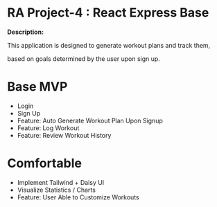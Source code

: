 # RA Project-4 : React Express Base
<b>Description:</b>
  <p>This application is designed to generate workout plans and track them, </p>
  <p>based on goals determined by the user upon sign up. </p>

# Base MVP
<ul>
  <li>Login </li>
  <li>Sign Up </li>
  <li>Feature: Auto Generate Workout Plan Upon Signup </li>
  <li>Feature: Log Workout </li>
  <li>Feature: Review Workout History </li>
</ul>

# Comfortable 
<ul>
  <li>Implement Tailwind + Daisy UI </li>
  <li>Visualize Statistics / Charts </li>
  <li>Feature: User Able to Customize Workouts  </li>
</ul>
